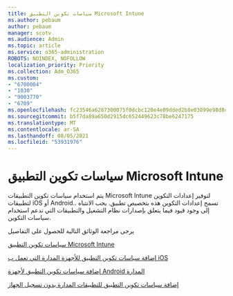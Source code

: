 ```yaml
---
title: سياسات تكوين التطبيق Microsoft Intune
ms.author: pebaum
author: pebaum
manager: scotv
ms.audience: Admin
ms.topic: article
ms.service: o365-administration
ROBOTS: NOINDEX, NOFOLLOW
localization_priority: Priority
ms.collection: Adm_O365
ms.custom:
- "6700004"
- "1030"
- "9003770"
- "6709"
ms.openlocfilehash: fc23546a6287300075f0dcbc120e4e09dded2b8e03899e98d8c27ff6c94b737e
ms.sourcegitcommit: b5f7da89a650d2915dc652449623c78be6247175
ms.translationtype: MT
ms.contentlocale: ar-SA
ms.lasthandoff: 08/05/2021
ms.locfileid: "53931976"
---
```

# <a name="app-configuration-policies-for-microsoft-intune"></a>سياسات تكوين التطبيق Microsoft Intune

يتم استخدام سياسات تكوين التطبيقات Microsoft Intune لتوفير إعدادات التكوين لتطبيقات iOS أو Android.. تسمح إعدادات التكوين هذه بتخصيص تطبيق. يجب الانتباه إلى وجود قيود فيما يتعلق بإصدارات نظام التشغيل والتطبيقات التي تدعم استخدام سياسات التكوين.

يرجى مراجعة الوثائق التالية للحصول على التفاصيل

[سياسات تكوين التطبيق Microsoft Intune](https://docs.microsoft.com/intune/app-configuration-policies-overview)  

[إضافة سياسات تكوين التطبيق للأجهزة المدارة التي تعمل ب iOS](https://docs.microsoft.com/intune/app-configuration-policies-use-ios)  

[إضافة سياسات تكوين التطبيق لأجهزة Android المدارة](https://docs.microsoft.com/intune/app-configuration-policies-use-android)

[إضافة سياسات تكوين التطبيق للتطبيقات المدارة بدون تسجيل الجهاز](https://docs.microsoft.com/intune/app-configuration-policies-managed-app)

